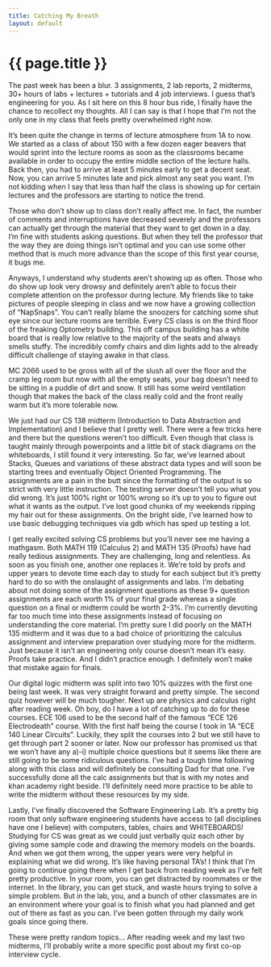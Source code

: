 ```yaml
---
title: Catching My Breath
layout: default
---
```

# {{ page.title }}

The past week has been a blur. 3 assignments, 2 lab reports, 2 midterms, 30+ hours of labs + lectures + tutorials and 4 job interviews. I guess that’s engineering for you. As I sit here on this 8 hour bus ride, I finally have the chance to recollect my thoughts. All I can say is that I hope that I’m not the only one in my class that feels pretty overwhelmed right now.

It’s been quite the change in terms of lecture atmosphere from 1A to now. We started as a class of about 150 with a few dozen eager beavers that would sprint into the lecture rooms as soon as the classrooms became available in order to occupy the entire middle section of the lecture halls. Back then, you had to arrive at least 5 minutes early to get a decent seat. Now, you can arrive 5 minutes late and pick almost any seat you want. I’m not kidding when I say that less than half the class is showing up for certain lectures and the professors are starting to notice the trend.

Those who don’t show up to class don’t really affect me. In fact, the number of comments and interruptions have decreased severely and the professors can actually get through the material that they want to get down in a day. I’m fine with students asking questions. But when they tell the professor that the way they are doing things isn’t optimal and you can use some other method that is much more advance than the scope of this first year course, it bugs me.

Anyways, I understand why students aren’t showing up as often. Those who do show up look very drowsy and definitely aren’t able to focus their complete attention on the professor during lecture. My friends like to take pictures of people sleeping in class and we now have a growing collection of “NapSnaps”. You can’t really blame the snoozers for catching some shut eye since our lecture rooms are terrible. Every CS class is on the third floor of the freaking Optometry building. This off campus building has a white board that is really low relative to the majority of the seats and always smells stuffy. The incredibly comfy chairs and dim lights add to the already difficult challenge of staying awake in that class.

MC 2066 used to be gross with all of the slush all over the floor and the cramp leg room but now with all the empty seats, your bag doesn’t need to be sitting in a puddle of dirt and snow. It still has some weird ventilation though that makes the back of the class really cold and the front really warm but it’s more tolerable now.

We just had our CS 138 midterm (Introduction to Data Abstraction and Implementation) and I believe that I pretty well. There were a few tricks here and there but the questions weren’t too difficult. Even though that class is taught mainly through powerpoints and a little bit of stack diagrams on the whiteboards, I still found it very interesting. So far, we’ve learned about Stacks, Queues and variations of these abstract data types and will soon be starting trees and eventually Object Oriented Programming. The assignments are a pain in the butt since the formatting of the output is so strict with very little instruction. The testing server doesn’t tell you what you did wrong. It’s just 100% right or 100% wrong so it’s up to you to figure out what it wants as the output. I’ve lost good chunks of my weekends ripping my hair out for these assignments. On the bright side, I’ve learned how to use basic debugging techniques via gdb which has sped up testing a lot.

I get really excited solving CS problems but you’ll never see me having a mathgasm. Both MATH 119 (Calculus 2) and MATH 135 (Proofs) have had really tedious assignments. They are challenging, long and relentless. As soon as you finish one, another one replaces it. We’re told by profs and upper years to devote time each day to study for each subject but it’s pretty hard to do so with the onslaught of assignments and labs. I’m debating about not doing some of the assignment questions as these 9+ question assignments are each worth 1% of your final grade whereas a single question on a final or midterm could be worth 2-3%. I’m currently devoting far too much time into these assignments instead of focusing on understanding the core material. I’m pretty sure I did poorly on the MATH 135 midterm and it was due to a bad choice of prioritizing the calculus assignment and interview preparation over studying more for the midterm. Just because it isn’t an engineering only course doesn’t mean it’s easy. Proofs take practice. And I didn’t practice enough. I definitely won’t make that mistake again for finals.

Our digital logic midterm was split into two 10% quizzes with the first one being last week. It was very straight forward and pretty simple. The second quiz however will be much tougher. Next up are physics and calculus right after reading week. Oh boy, do I have a lot of catching up to do for these courses. ECE 106 used to be the second half of the famous “ECE 126 Electrodeath” course. With the first half being the course I took in 1A “ECE 140 Linear Circuits”. Luckily, they split the courses into 2 but we still have to get through part 2 sooner or later. Now our professor has promised us that we won’t have any a)-i) multiple choice questions but it seems like there are still going to be some ridiculous questions. I’ve had a tough time following along with this class and will definitely be consulting Dad for that one. I’ve successfully done all the calc assignments but that is with my notes and khan academy right beside. I’ll definitely need more practice to be able to write the midterm without these resources by my side.

Lastly, I’ve finally discovered the Software Engineering Lab. It’s a pretty big room that only software engineering students have access to (all disciplines have one I believe) with computers, tables, chairs and WHITEBOARDS! Studying for CS was great as we could just verbally quiz each other by giving some sample code and drawing the memory models on the boards. And when we got them wrong, the upper years were very helpful in explaining what we did wrong. It’s like having personal TA’s! I think that I’m going to continue going there when I get back from reading week as I’ve felt pretty productive. In your room, you can get distracted by roommates or the internet. In the library, you can get stuck, and waste hours trying to solve a simple problem. But in the lab, you, and a bunch of other classmates are in an environment where your goal is to finish what you had planned and get out of there as fast as you can. I’ve been gotten through my daily work goals since going there.

These were pretty random topics… After reading week and my last two midterms, I’ll probably write a more specific post about my first co-op interview cycle.
